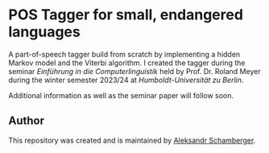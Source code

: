 # POS Tagger for small, endangered languages

A part-of-speech tagger build from scratch by implementing a hidden Markov model and the Viterbi algorithm. I created the tagger during the seminar *Einführung in die Computerlinguistik* held by Prof. Dr. Roland Meyer during the winter semester 2023/24 at *Humboldt-Universität zu Berlin*.

Additional information as well as the seminar paper will follow soon.

## Author

This repository was created and is maintained by [Aleksandr Schamberger](https://github.com/a-leks-icon/).
